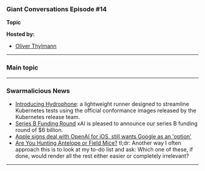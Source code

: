 ### Giant Conversations Episode #14

**Topic** 


**Hosted by:** 

* [Oliver Thylmann](https://twitter.com/othylmann)

------------------------------------------------------------------------------------------------------------------------------
### Main topic




------------------------------------------------------------------------------------------------------------------------------

### Swarmalicious News 

- [Introducing Hydrophone](https://www.kubernetes.dev/blog/2024/05/23/introducing-hydrophone/): a lightweight runner designed to streamline Kubernetes tests using the official conformance images released by the Kubernetes release team.
- [Series B Funding Round](https://x.ai/blog/series-b) xAI is pleased to announce our series B funding round of $6 billion.
- [Apple signs deal with OpenAI for iOS, still wants Google as an 'option'](https://www.androidauthority.com/apple-signs-deal-openai-iphones-3446254/)
- [Are You Hunting Antelope or Field Mice?](https://tim.blog/2024/05/02/are-you-hunting-antelope-or-field-mice/) tl;dr: Another way I often approach this is to look at my to-do list and ask: Which one of these, if done, would render all the rest either easier or completely irrelevant?




------------------------------------------------------------------------------------------------------------------------------
